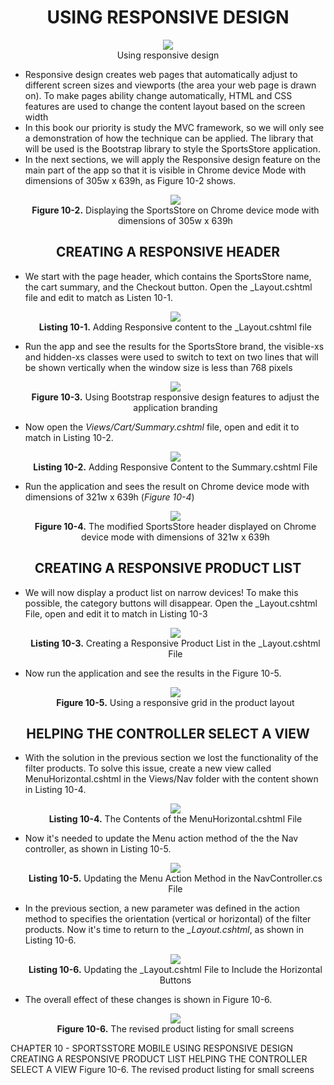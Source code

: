 <h1><div align="center">USING RESPONSIVE DESIGN</div></h1>
<p align="center">
	<img src="ch10-Pictures/RESPONSIVE_DESIGN.png" /><br />
	Using responsive design
</p>

<ul>
	<li>
		Responsive design creates web pages that automatically adjust to different screen sizes and viewports (the area your web page is drawn on). To make pages ability change automatically, HTML and CSS features are used to change the content layout based on the screen width	
	</li>
	<li>
		In this book our priority is study the MVC framework, so we will only see a demonstration of how the technique can be applied. The library that will be used is the Bootstrap library to style the SportsStore application.
	</li>
	<li>
		In the next sections, we will apply the Responsive design feature on the main part of the app so that it is visible in Chrome device Mode with dimensions of 305w x 639h, as Figure 10-2 shows.
		<p align="center">
			<img src="ch10-Pictures/Figure 10-2.png" /><br />
			<b>Figure 10-2.</b> Displaying the SportsStore on Chrome device mode with dimensions of 305w x 639h
		</p>		
	</li>		
</ul>

<h2><div align="center">CREATING A RESPONSIVE HEADER</div></h2>
<ul>
	<li>
		We start with the page header, which contains the SportsStore name, the cart summary, and the Checkout button. Open the _Layout.cshtml file and edit to match as Listen 10-1.
		<p align="center">
			<img src="ch10-Pictures/Listing 10-1.png" /><br />
			<b>Listing 10-1.</b> Adding Responsive content to the _Layout.cshtml file
		</p>
	</li>
	<li>
		Run the app and see the results for the SportsStore brand, the visible-xs and hidden-xs classes were used to switch to text on two lines that will be shown vertically when the window size is less than 768 pixels
		<p align="center">
			<img src="ch10-Pictures/Figure 10-3.png" /><br />
			<b>Figure 10-3.</b> Using Bootstrap responsive design features to adjust the application branding
		</p>				
	</li>
	<li>
		Now open the <i>Views/Cart/Summary.cshtml</i> file, open and edit it to match in Listing 10-2.
		<p align="center">
			<img src="ch10-Pictures/Listing 10-2.png" /><br />
			<b>Listing 10-2.</b> Adding Responsive Content to the Summary.cshtml File
		</p>				
	</li>
	<li>
		Run the application and sees the result on Chrome device mode with dimensions of 321w x 639h (<i>Figure 10-4</i>)
		<p align="center">
			<img src="ch10-Pictures/Figure 10-4.png" /><br />
			<b>Figure 10-4.</b> The modified SportsStore header displayed on Chrome device mode with dimensions of 321w x 639h
		</p>				
	</li>
</ul>

<h2><div align="center">CREATING A RESPONSIVE PRODUCT LIST</div></h2>
<ul>
	<li>
		We will now display a product list on narrow devices! To make this possible, the category buttons will disappear. Open the _Layout.cshtml File, open and edit it to match in Listing 10-3
		<p align="center">
			<img src="ch10-Pictures/Listing 10-3.png" /><br />
			<b>Listing 10-3.</b> Creating a Responsive Product List in the _Layout.cshtml File
		</p>				
	</li>
	<li>
		Now run the application and see the results in the Figure 10-5.	
		<p align="center">
			<img src="ch10-Pictures/Figure 10-5.png" /><br />
			<b>Figure 10-5.</b> Using a responsive grid in the product layout
		</p>				
	</li>
</ul>

<h2><div align="center">HELPING THE CONTROLLER SELECT A VIEW</div></h2>
<ul>
	<li>
		With the solution in the previous section we lost the functionality of the filter products. To solve this issue, create a new view called MenuHorizontal.cshtml in the Views/Nav folder with the content shown in Listing 10-4.
		<p align="center">
			<img src="ch10-Pictures/Listing 10-4.png" /><br />
			<b>Listing 10-4.</b> The Contents of the MenuHorizontal.cshtml File
		</p>				
	</li>
	<li>
		Now it's needed to update the Menu action method of the the Nav controller, as shown in Listing 10-5.
		<p align="center">
			<img src="ch10-Pictures/Listing 10-5.png" /><br />
			<b>Listing 10-5.</b> Updating the Menu Action Method in the NavController.cs File
		</p>				
	</li>
	<li>
		In the previous section, a new parameter was defined in the action method to specifies the orientation (vertical or horizontal) of the filter products. Now it's time to return to the <i>_Layout.cshtml</i>, as shown in Listing 10-6.
		<p align="center">
			<img src="ch10-Pictures/Listing 10-6.png" /><br />
			<b>Listing 10-6.</b> Updating the _Layout.cshtml File to Include the Horizontal Buttons
		</p>				
	</li>
	<li>
		The overall effect of these changes is shown in Figure 10-6.
		<p align="center">
			<img src="ch10-Pictures/Figure 10-5.png" /><br />
			<b>Figure 10-6.</b> The revised product listing for small screens
		</p>				
	</li>
</ul>

CHAPTER 10 - SPORTSSTORE MOBILE
	USING RESPONSIVE DESIGN
		CREATING A RESPONSIVE PRODUCT LIST
			HELPING THE CONTROLLER SELECT A VIEW
				Figure 10-6. The revised product listing for small screens